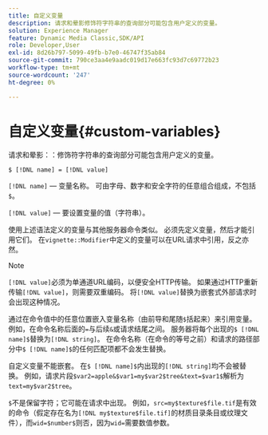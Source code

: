 ```yaml
---
title: 自定义变量
description: 请求和晕影修饰符字符串的查询部分可能包含用户定义的变量。
solution: Experience Manager
feature: Dynamic Media Classic,SDK/API
role: Developer,User
exl-id: 8d26b797-5099-49fb-b7e0-46747f35ab84
source-git-commit: 790ce3aa4e9aadc019d17e663fc93d7c69772b23
workflow-type: tm+mt
source-wordcount: '247'
ht-degree: 0%

---
```


# 自定义变量{#custom-variables}

请求和晕影：：修饰符字符串的查询部分可能包含用户定义的变量。

`$ [!DNL name] = [!DNL value]`

`[!DNL name]` — 变量名称。 可由字母、数字和安全字符的任意组合组成，不包括`$`。

`[!DNL value]` — 要设置变量的值（字符串）。

使用上述语法定义的变量与其他服务器命令类似。 必须先定义变量，然后才能引用它们。 在`vignette::Modifier`中定义的变量可以在URL请求中引用，反之亦然。

>[!NOTE]
>
>`[!DNL value]`必须为单通道URL编码，以便安全HTTP传输。 如果通过HTTP重新传输`[!DNL value]`，则需要双重编码。 将`[!DNL value]`替换为嵌套式外部请求时会出现这种情况。

通过在命令值中的任意位置嵌入变量名称（由前导和尾随`$`括起来）来引用变量。 例如，在命令名称后面的`=`与后续`&`或请求结尾之间。 服务器将每个出现的`$ [!DNL name]$`替换为`[!DNL string]`。 在命令名称（在命令的等号之前）和请求的路径部分中`$ [!DNL name]$`的任何匹配项都不会发生替换。

自定义变量不能嵌套。 在`$ [!DNL name]$`内出现的`[!DNL string]`均不会被替换。 例如，请求片段`$var2=apple&$var1=my$var2$tree&text=$var1$`解析为`text=my$var2$tree`。

`$`不是保留字符；它可能在请求中出现。 例如，`src=my$texture$file.tif`是有效的命令（假定存在名为`[!DNL my$texture$file.tif]`的材质目录条目或纹理文件），而`wid=$number$`则否，因为`wid=`需要数值参数。
